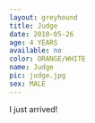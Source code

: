 ```yaml
---
layout: greyhound
title: Judge
date: 2010-05-26
age: 4 YEARS
available: no
color: ORANGE/WHITE
name: Judge
pic: judge.jpg
sex: MALE
---
```


I just arrived!
